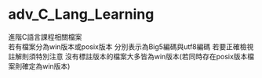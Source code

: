 # adv_C_Lang_Learning

進階C語言課程相關檔案 </br>
若有檔案分為win版本或posix版本 分別表示為Big5編碼與utf8編碼
若要正確檢視註解則須特別注意
沒有標註版本的檔案大多皆為win版本(若同時存在posix版本檔案則確定為win版本)
